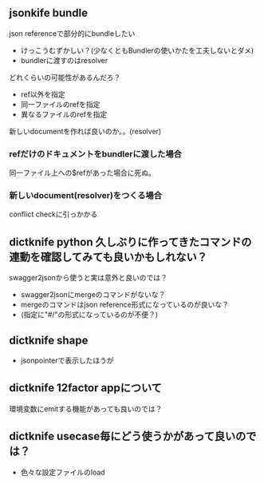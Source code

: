 ## jsonkife bundle

json referenceで部分的にbundleしたい

- けっこうむずかしい？(少なくともBundlerの使いかたを工夫しないとダメ)
- bundlerに渡すのはresolver

どれくらいの可能性があるんだろ？

- ref以外を指定
- 同一ファイルのrefを指定
- 異なるファイルのrefを指定

新しいdocumentを作れば良いのか。。(resolver)

### refだけのドキュメントをbundlerに渡した場合

同一ファイル上への$refがあった場合に死ぬ。

### 新しいdocument(resolver)をつくる場合

conflict checkに引っかかる


## dictknife python 久しぶりに作ってきたコマンドの連動を確認してみても良いかもしれない？

swagger2jsonから使うと実は意外と良いのでは？

- swagger2jsonにmergeのコマンドがないな？
- mergeのコマンドはjson reference形式になっているのが良いな？
- (指定に"#/"の形式になっているのが不便？)

## dictknife shape

- jsonpointerで表示したほうが

## dictknife 12factor appについて

環境変数にemitする機能があっても良いのでは？

## dictknife usecase毎にどう使うかがあって良いのでは？

- 色々な設定ファイルのload
